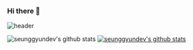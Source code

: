 ### Hi there 👋
![header](https://capsule-render.vercel.app/api?type=Waving&color=DAECFF&height=300&section=header&text=SeungGyunDev%20render&fontSize=90)

![seunggyundev's github stats](https://github-readme-stats.vercel.app/api?username=seunggyundev&show_icons=true)
[![seunggyundev's github stats](https://github-readme-stats.vercel.app/api/top-langs/?username=seunggyundev&show_icons=true&hide_border=true&title_color=004386&icon_color=004386&layout=compact)](https://github.com/seunggyundev)

<!--
**seunggyundev/seunggyundev** is a ✨ _special_ ✨ repository because its `README.md` (this file) appears on your GitHub profile.

Here are some ideas to get you started:
[![trophy](https://github-profile-trophy.vercel.app/?username=seunggyundev)](https://github.com/ryo-ma/github-profile-trophy)
- 🔭 I’m currently working on ...
- 🌱 I’m currently learning ...
- 👯 I’m looking to collaborate on ...
- 🤔 I’m looking for help with ...
- 💬 Ask me about ...
- 📫 How to reach me: ...
- 😄 Pronouns: ...
- ⚡ Fun fact: ...
-->
